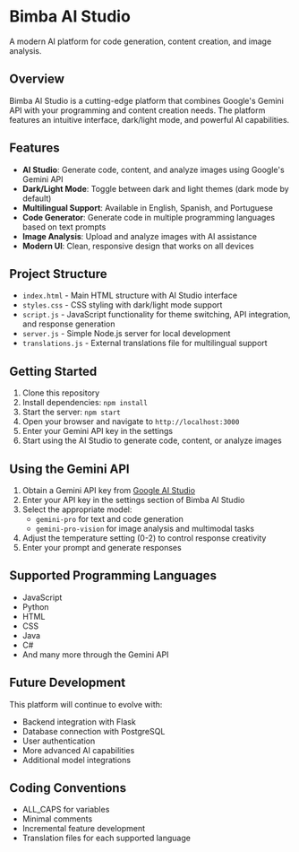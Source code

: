 # Bimba AI Studio

A modern AI platform for code generation, content creation, and image analysis.

## Overview

Bimba AI Studio is a cutting-edge platform that combines Google's Gemini API with your programming and content creation needs. The platform features an intuitive interface, dark/light mode, and powerful AI capabilities.

## Features

- **AI Studio**: Generate code, content, and analyze images using Google's Gemini API
- **Dark/Light Mode**: Toggle between dark and light themes (dark mode by default)
- **Multilingual Support**: Available in English, Spanish, and Portuguese
- **Code Generator**: Generate code in multiple programming languages based on text prompts
- **Image Analysis**: Upload and analyze images with AI assistance
- **Modern UI**: Clean, responsive design that works on all devices

## Project Structure

- `index.html` - Main HTML structure with AI Studio interface
- `styles.css` - CSS styling with dark/light mode support
- `script.js` - JavaScript functionality for theme switching, API integration, and response generation
- `server.js` - Simple Node.js server for local development
- `translations.js` - External translations file for multilingual support

## Getting Started

1. Clone this repository
2. Install dependencies: `npm install`
3. Start the server: `npm start`
4. Open your browser and navigate to `http://localhost:3000`
5. Enter your Gemini API key in the settings
6. Start using the AI Studio to generate code, content, or analyze images

## Using the Gemini API

1. Obtain a Gemini API key from [Google AI Studio](https://ai.google.dev/)
2. Enter your API key in the settings section of Bimba AI Studio
3. Select the appropriate model:
   - `gemini-pro` for text and code generation
   - `gemini-pro-vision` for image analysis and multimodal tasks
4. Adjust the temperature setting (0-2) to control response creativity
5. Enter your prompt and generate responses

## Supported Programming Languages

- JavaScript
- Python
- HTML
- CSS
- Java
- C#
- And many more through the Gemini API

## Future Development

This platform will continue to evolve with:

- Backend integration with Flask
- Database connection with PostgreSQL
- User authentication
- More advanced AI capabilities
- Additional model integrations

## Coding Conventions

- ALL_CAPS for variables
- Minimal comments
- Incremental feature development
- Translation files for each supported language
